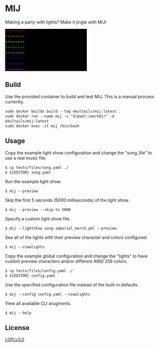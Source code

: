 # MIJ

Making a party with lights? Make it jingle with MIJ!

![MIJ Preview 1.0.0](mij.gif)

## Build

Use the provided container to build and test MIJ. This is a manual process currently.

```
sudo docker buildx build --tag ekultails/mij:latest .
sudo docker run --name mij -v "$(pwd):/workdir" -d ekultails/mij:latest
sudo docker exec -it mij /bin/bash
```

## Usage

Copy the example light show configuration and change the "song_file" to use a real music file.

```
$ cp tests/files/song.yaml ./
$ ${EDITOR} song.yaml
```

Run the example light show.

```
$ mij --preview
```

Skip the first 5 seconds (5000 milliseconds) of the light show.

```
$ mij --preview --skip-to 5000
```

Specify a custom light show file.

```
$ mij --lightshow song-imperial_march.yml --preview
```

See all of the lights with their preview character and colors configured.

```
$ mij --viewlights
```

Copy the example global configuration and change the "lights" to have custom preview characters and/or different ANSI 256 colors.

```
$ cp tests/files/config.yaml ./
$ ${EDITOR} config.yaml
```

Use the specified configuration file instead of the built-in defaults.

```
$ mij --config config.yaml --viewlights
```

View all available CLI arugments.

```
$ mij --help
```

## License

[LGPLv3.0](https://github.com/LukeShortCloud/mij/blob/main/LICENSE)
